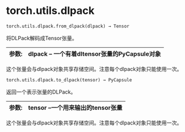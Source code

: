 

# torch.utils.dlpack

```py
torch.utils.dlpack.from_dlpack(dlpack) → Tensor
```

将DLPack解码成Tensor张量。

| 参数: | **dlpack** – 一个有着dltensor张量的PyCapsule对象 |
| --- | --- |

这个张量会与dlpack对象共享存储空间。注意每个dlpack对象只能使用一次。

```py
torch.utils.dlpack.to_dlpack(tensor) → PyCapsule
```

返回一个表示张量的DLPack。

| 参数: | **tensor** –一个用来输出的tensor张量 |
| --- | --- |

这个张量会与dlpack对象共享存储空间。注意每个dlpack对象只能使用一次。

